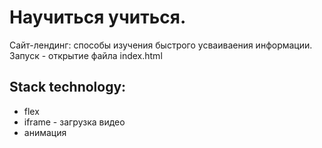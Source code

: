 # Научиться учиться.
Сайт-лендинг: способы изучения быстрого усваиваения информации. Запуск - открытие файла index.html

## Stack technology:
* flex
* iframe - загрузка видео
* анимация
